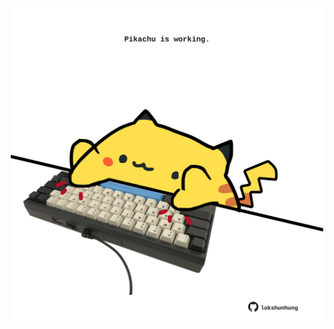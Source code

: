 <!-- built at 20/05/2023, 04:00:57 UTC -->
<p align="center">
  <img width="500" height="500" src="./ReadmeImage.svg">
</p>
